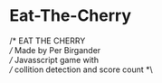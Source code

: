 # Eat-The-Cherry
/*		        EAT THE CHERRY		        *\
/*   	    Made by Per Birgander	        *\
/*        Javasscript game with	        *\
/*  collition detection and score count	*\		 
